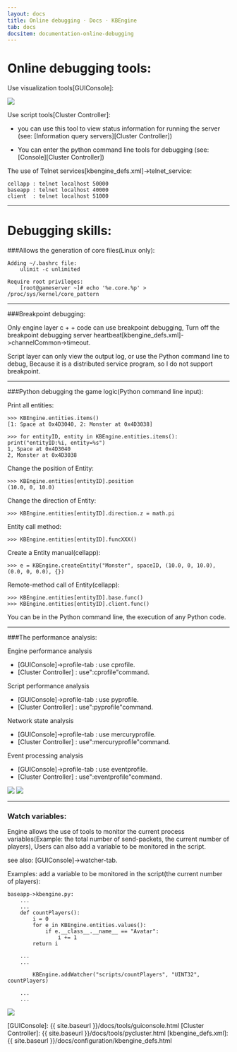 ```yaml
---
layout: docs
title: Online debugging · Docs · KBEngine
tab: docs
docsitem: documentation-online-debugging
---
```




Online debugging tools:
====================


Use visualization tools[GUIConsole]:

<img class="screenshots-img" src="{{ site.baseurl }}/assets/img/screenshots/guiconsole_debug.jpg">



Use script tools[Cluster Controller]:

* you can use this tool to view status information for running the server (see: [Information query servers][Cluster Controller])

* You can enter the python command line tools for debugging (see: [Console][Cluster Controller])



The use of Telnet services[kbengine_defs.xml]->telnet_service:

	cellapp	: telnet localhost 50000
	baseapp	: telnet localhost 40000
	client	: telnet localhost 51000



------------------------------------------------------------------------------------------------------------



Debugging skills:
====================


###Allows the generation of core files(Linux only):

	Adding ~/.bashrc file:
		ulimit -c unlimited
	
	Require root privileges:
		[root@gameserver ~]# echo '%e.core.%p' > /proc/sys/kernel/core_pattern



------------------------------------------------------------------------------------------------------------



###Breakpoint debugging:

Only engine layer c + + code can use breakpoint debugging, Turn off the breakpoint debugging server heartbeat[kbengine_defs.xml]->channelCommon->timeout.

Script layer can only view the output log, or use the Python command line to debug, Because it is a distributed service program, so I do not support breakpoint.

------------------------------------------------------------------------------------------------------------

###Python debugging the game logic(Python command line input):

Print all entities:

	>>> KBEngine.entities.items()
	[1: Space at 0x4D3040, 2: Monster at 0x4D3038]

	>>> for entityID, entity in KBEngine.entities.items(): print("entityID:%i, entity=%s")
	1, Space at 0x4D3040
	2, Monster at 0x4D3038


Change the position of Entity:

	>>> KBEngine.entities[entityID].position
	(10.0, 0, 10.0)


Change the direction of Entity:

	>>> KBEngine.entities[entityID].direction.z = math.pi


Entity call method:

	>>> KBEngine.entities[entityID].funcXXX()


Create a Entity manual(cellapp):

	>>> e = KBEngine.createEntity("Monster", spaceID, (10.0, 0, 10.0), (0.0, 0, 0.0), {})


Remote-method call of Entity(cellapp):

	>>> KBEngine.entities[entityID].base.func()
	>>> KBEngine.entities[entityID].client.func()


You can be in the Python command line, the execution of any Python code.



------------------------------------------------------------------------------------------------------------


###The performance analysis:

Engine performance analysis

* [GUIConsole]->profile-tab	: use cprofile.
* [Cluster Controller]		: use":cprofile"command.

Script performance analysis

* [GUIConsole]->profile-tab	: use pyprofile.
* [Cluster Controller]		: use":pyprofile"command.

Network state analysis

* [GUIConsole]->profile-tab	: use mercuryprofile.
* [Cluster Controller]		: use":mercuryprofile"command.

Event processing analysis

* [GUIConsole]->profile-tab	: use eventprofile.
* [Cluster Controller]		: use":eventprofile"command.


<img class="screenshots-img" src="{{ site.baseurl }}/assets/img/screenshots/guiconsole_pyprofile.jpg">
<img class="screenshots-img" src="{{ site.baseurl }}/assets/img/screenshots/guiconsole_cprofile.jpg">



------------------------------------------------------------------------------------------------------------


### Watch variables:

Engine allows the use of tools to monitor the current process variables(Example: the total number of send-packets, the current number of players),
Users can also add a variable to be monitored in the script.

see also: [GUIConsole]->watcher-tab.

Examples: add a variable to be monitored in the script(the current number of players):
	
	baseapp->kbengine.py:
		...
		...
		def countPlayers():
			i = 0
			for e in KBEngine.entities.values():
				if e.__class__.__name__ == "Avatar":
					i += 1
			return i

		...
		...

			KBEngine.addWatcher("scripts/countPlayers", "UINT32", countPlayers)

		...
		...



<img class="screenshots-img" src="{{ site.baseurl }}/assets/img/screenshots/guiconsole_watcher.jpg">




[GUIConsole]: {{ site.baseurl }}/docs/tools/guiconsole.html
[Cluster Controller]: {{ site.baseurl }}/docs/tools/pycluster.html
[kbengine_defs.xml]: {{ site.baseurl }}/docs/configuration/kbengine_defs.html